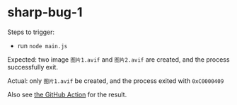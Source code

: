 # sharp-bug-1

Steps to trigger:

- run `node main.js`

Expected: two image `图片1.avif` and `图片2.avif` are created, and the process successfully exit.

Actual: only `图片1.avif` be created, and the process exited with `0xC0000409`

Also see [the GitHub Action](https://github.com/Kaciras/sharp-bug-1/actions/runs/14945660040/job/41988618804#step:6:19) for the result.
